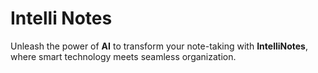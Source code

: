 # Intelli Notes

Unleash the power of **AI** to transform your note-taking with **IntelliNotes**, where smart technology meets seamless organization.

